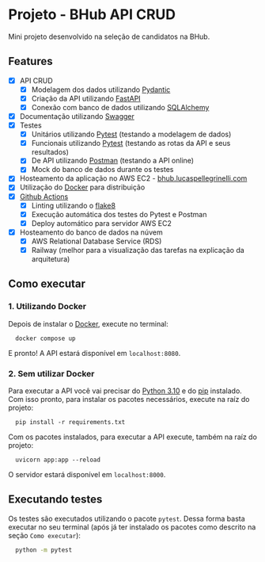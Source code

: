 # Projeto - BHub API CRUD

Mini projeto desenvolvido na seleção de candidatos na BHub.

## Features

- [x] API CRUD
  - [x] Modelagem dos dados utilizando [Pydantic](https://pydantic-docs.helpmanual.io/)
  - [x] Criação da API utilizando [FastAPI](https://fastapi.tiangolo.com/)
  - [x] Conexão com banco de dados utilizando [SQLAlchemy](https://www.sqlalchemy.org/)
- [x] Documentação utilizando [Swagger](https://swagger.io/)
- [x] Testes
  - [x] Unitários utilizando [Pytest](https://pytest.org/) (testando a modelagem de dados)
  - [x] Funcionais utilizando [Pytest](https://pytest.org/) (testando as rotas da API e seus resultados)
  - [x] De API utilizando [Postman](https://www.postman.com/) (testando a API online)
  - [x] Mock do banco de dados durante os testes
- [x] Hosteamento da aplicação no AWS EC2 - [bhub.lucaspellegrinelli.com](https://bhub.lucaspellegrinelli.com/)
- [x] Utilização do [Docker](https://www.docker.com/) para distribuição
- [x] [Github Actions](https://github.com/features/actions)
  - [x] Linting utilizando o [flake8](https://flake8.pycqa.org/)
  - [x] Execução automática dos testes do Pytest e Postman
  - [x] Deploy automático para servidor AWS EC2
- [x] Hosteamento do banco de dados na núvem
  - [x] AWS Relational Database Service (RDS)
  - [x] Railway (melhor para a visualização das tarefas na explicação da arquitetura)

## Como executar

### 1. Utilizando Docker

Depois de instalar o [Docker](https://docs.docker.com/engine/install/ubuntu/), execute no terminal:

```
  docker compose up
```

E pronto! A API estará disponível em `localhost:8080`.

### 2. Sem utilizar Docker

Para executar a API você vai precisar do [Python 3.10](https://www.python.org/downloads/) e do [pip](https://pip.pypa.io/en/stable/installation/) instalado. Com isso pronto, para instalar os pacotes necessários, execute na raíz do projeto:

```
  pip install -r requirements.txt
```

Com os pacotes instalados, para executar a API execute, também na raíz do projeto:

```
  uvicorn app:app --reload
```

O servidor estará disponível em `localhost:8000`.

## Executando testes

Os testes são executados utilizando o pacote `pytest`. Dessa forma basta executar no seu terminal (após já ter instalado os pacotes como descrito na seção `Como executar`):

```bash
  python -m pytest
```
